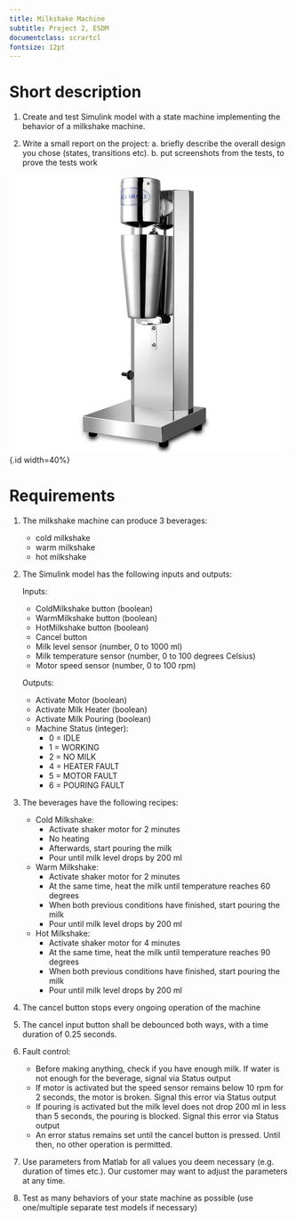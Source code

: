 ```yaml
---
title: Milkshake Machine
subtitle: Project 2, ESDM
documentclass: scrartcl
fontsize: 12pt
---
```


# Short description

1. Create and test Simulink model with a state machine implementing the behavior of a milkshake machine.

2. Write a small report on the project:
   a. briefly describe the overall design you chose (states, transitions etc).
   b. put screenshots from the tests, to prove the tests work
   
![MilkShake Machine](img/MachineMilkShake.jpg){.id width=40%}


# Requirements

1. The milkshake machine can produce 3 beverages:
   - cold milkshake
   - warm milkshake
   - hot milkshake

2. The Simulink model has the following inputs and outputs:
    
    Inputs:
    - ColdMilkshake button (boolean)
    - WarmMilkshake button (boolean)
    - HotMilkshake button (boolean)
    - Cancel button    
    - Milk level sensor (number, 0 to 1000 ml)
    - Milk temperature sensor (number, 0 to 100 degrees Celsius)
    - Motor speed sensor (number, 0 to 100 rpm)

    Outputs:
    - Activate Motor (boolean)
    - Activate Milk Heater (boolean)
    - Activate Milk Pouring (boolean)
    - Machine Status (integer):
        - 0 = IDLE
        - 1 = WORKING
        - 2 = NO MILK
        - 4 = HEATER FAULT
        - 5 = MOTOR FAULT
        - 6 = POURING FAULT

3. The beverages have the following recipes:
   - Cold Milkshake: 
       - Activate shaker motor for 2 minutes
       - No heating       
       - Afterwards, start pouring the milk
       - Pour until milk level drops by 200 ml
   - Warm Milkshake: 
       - Activate shaker motor for 2 minutes
       - At the same time, heat the milk until temperature reaches 60 degrees
       - When both previous conditions have finished, start pouring the milk
       - Pour until milk level drops by 200 ml
   - Hot Milkshake: 
       - Activate shaker motor for 4 minutes
       - At the same time, heat the milk until temperature reaches 90 degrees
       - When both previous conditions have finished, start pouring the milk
       - Pour until milk level drops by 200 ml

4. The cancel button stops every ongoing operation of the machine

4. The cancel input button shall be debounced both ways, with a time duration of 0.25 seconds.

4. Fault control:
    - Before making anything, check if you have enough milk. If water is not enough for the beverage, signal via Status output
    - If motor is activated but the speed sensor remains below 10 rpm for 2 seconds, the motor is broken. Signal this error via Status output
    - If pouring is activated but the milk level does not drop 200 ml in less than 5 seconds, the pouring is blocked. Signal this error via Status output
    - An error status remains set until the cancel button is pressed. Until then, no other operation is permitted.
    
5. Use parameters from Matlab for all values you deem necessary (e.g. duration of times etc.).
Our customer may want to adjust the parameters at any time.

6. Test as many behaviors of your state machine as possible (use one/multiple separate test models if necessary)
